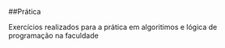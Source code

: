 ##Prática

Exercícios realizados para a prática em algoritimos e lógica de programação
na faculdade


